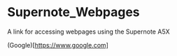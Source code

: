 # Supernote_Webpages
A link for accessing webpages using the Supernote A5X

(Google)[https://www.google.com]
